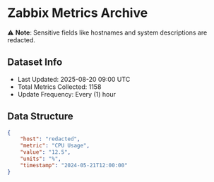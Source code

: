 # Zabbix Metrics Archive

⚠️ **Note**: Sensitive fields like hostnames and system descriptions are redacted.

## Dataset Info
- Last Updated: 2025-08-20 09:00 UTC
- Total Metrics Collected: 1158
- Update Frequency: Every (1) hour

## Data Structure
```json
{
    "host": "redacted",
    "metric": "CPU Usage",
    "value": "12.5",
    "units": "%",
    "timestamp": "2024-05-21T12:00:00"
}
```
